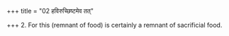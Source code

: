 +++
title = "02 हविरुच्छिष्टमेव तत्"

+++
2. For this (remnant of food) is certainly a remnant of sacrificial food.


